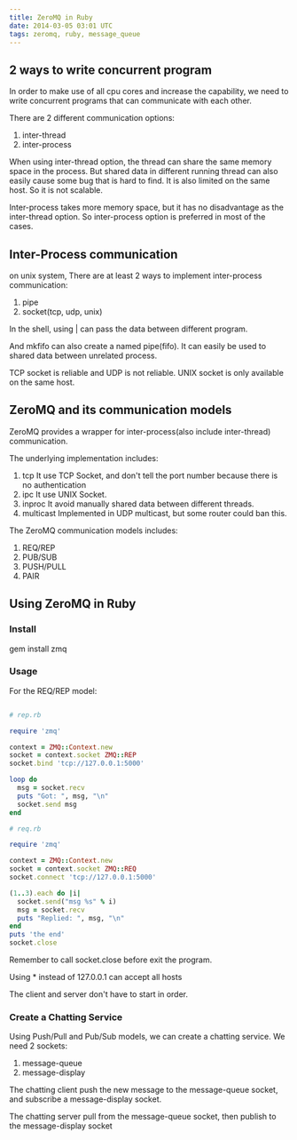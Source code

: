 ```yaml
---
title: ZeroMQ in Ruby
date: 2014-03-05 03:01 UTC
tags: zeromq, ruby, message_queue
---
```


## 2 ways to write concurrent program

In order to make use of all cpu cores and increase the capability, we need to
write concurrent programs that can communicate with each other.

There are 2 different communication options:

1. inter-thread
1. inter-process

When using inter-thread option, the thread can share the same memory space in
the process. But shared data in different running thread can also easily cause some bug that is hard to find. It is also limited on the same host. So it is not scalable.

Inter-process takes more memory space, but it has no disadvantage as the
inter-thread option. So inter-process option is preferred in most of the cases.

## Inter-Process communication

on unix system, There are at least 2 ways to implement inter-process
communication:

1. pipe
1. socket(tcp, udp, unix)


In the shell, using | can pass the data between different program.

And mkfifo can also create a named pipe(fifo). It can easily be used to shared
data between unrelated process.

TCP socket is reliable and UDP is not reliable. UNIX socket is only available
on the same host.

## ZeroMQ and its communication models

ZeroMQ provides a wrapper for inter-process(also include inter-thread) communication.

The underlying implementation includes:

1. tcp
  It use TCP Socket, and don't tell the port number because there is no
  authentication
1. ipc
  It use UNIX Socket.
1. inproc
  It avoid manually shared data between different threads.
1. multicast
  Implemented in UDP multicast, but some router could ban this.

The ZeroMQ communication models includes:

1. REQ/REP
1. PUB/SUB
1. PUSH/PULL
1. PAIR

## Using ZeroMQ in Ruby

### Install
gem install zmq

### Usage
For the REQ/REP model:

```ruby

# rep.rb

require 'zmq'

context = ZMQ::Context.new
socket = context.socket ZMQ::REP
socket.bind 'tcp://127.0.0.1:5000'

loop do
  msg = socket.recv
  puts "Got: ", msg, "\n"
  socket.send msg
end

# req.rb

require 'zmq'

context = ZMQ::Context.new
socket = context.socket ZMQ::REQ
socket.connect 'tcp://127.0.0.1:5000'

(1..3).each do |i|
  socket.send("msg %s" % i)
  msg = socket.recv
  puts "Replied: ", msg, "\n"
end
puts 'the end'
socket.close

```

Remember to call socket.close before exit the program.

Using * instead of 127.0.0.1 can accept all hosts

The client and server don't have to start in order.

### Create a Chatting Service

Using Push/Pull and Pub/Sub models, we can create a chatting service.
We need 2 sockets:
1. message-queue
1. message-display

The chatting client push the new message to the message-queue socket, and subscribe a message-display socket.

The chatting server pull from the message-queue socket, then publish to the message-display socket
